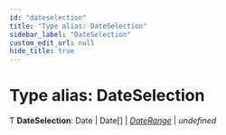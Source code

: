 ```yaml
---
id: "dateselection"
title: "Type alias: DateSelection"
sidebar_label: "DateSelection"
custom_edit_url: null
hide_title: true
---
```


# Type alias: DateSelection

Ƭ **DateSelection**: Date \| Date[] \| [*DateRange*](daterange.md) \| *undefined*
